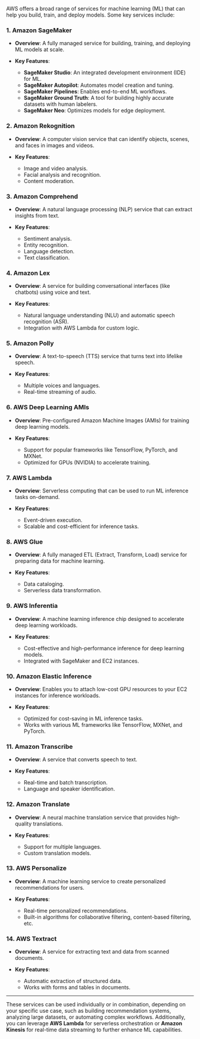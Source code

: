 AWS offers a broad range of services for machine learning (ML) that can help you build, train, and deploy models. Some key services include:

### 1. **Amazon SageMaker**

* **Overview**: A fully managed service for building, training, and deploying ML models at scale.
* **Key Features**:

  * **SageMaker Studio**: An integrated development environment (IDE) for ML.
  * **SageMaker Autopilot**: Automates model creation and tuning.
  * **SageMaker Pipelines**: Enables end-to-end ML workflows.
  * **SageMaker Ground Truth**: A tool for building highly accurate datasets with human labelers.
  * **SageMaker Neo**: Optimizes models for edge deployment.

### 2. **Amazon Rekognition**

* **Overview**: A computer vision service that can identify objects, scenes, and faces in images and videos.
* **Key Features**:

  * Image and video analysis.
  * Facial analysis and recognition.
  * Content moderation.

### 3. **Amazon Comprehend**

* **Overview**: A natural language processing (NLP) service that can extract insights from text.
* **Key Features**:

  * Sentiment analysis.
  * Entity recognition.
  * Language detection.
  * Text classification.

### 4. **Amazon Lex**

* **Overview**: A service for building conversational interfaces (like chatbots) using voice and text.
* **Key Features**:

  * Natural language understanding (NLU) and automatic speech recognition (ASR).
  * Integration with AWS Lambda for custom logic.

### 5. **Amazon Polly**

* **Overview**: A text-to-speech (TTS) service that turns text into lifelike speech.
* **Key Features**:

  * Multiple voices and languages.
  * Real-time streaming of audio.

### 6. **AWS Deep Learning AMIs**

* **Overview**: Pre-configured Amazon Machine Images (AMIs) for training deep learning models.
* **Key Features**:

  * Support for popular frameworks like TensorFlow, PyTorch, and MXNet.
  * Optimized for GPUs (NVIDIA) to accelerate training.

### 7. **AWS Lambda**

* **Overview**: Serverless computing that can be used to run ML inference tasks on-demand.
* **Key Features**:

  * Event-driven execution.
  * Scalable and cost-efficient for inference tasks.

### 8. **AWS Glue**

* **Overview**: A fully managed ETL (Extract, Transform, Load) service for preparing data for machine learning.
* **Key Features**:

  * Data cataloging.
  * Serverless data transformation.

### 9. **AWS Inferentia**

* **Overview**: A machine learning inference chip designed to accelerate deep learning workloads.
* **Key Features**:

  * Cost-effective and high-performance inference for deep learning models.
  * Integrated with SageMaker and EC2 instances.

### 10. **Amazon Elastic Inference**

* **Overview**: Enables you to attach low-cost GPU resources to your EC2 instances for inference workloads.
* **Key Features**:

  * Optimized for cost-saving in ML inference tasks.
  * Works with various ML frameworks like TensorFlow, MXNet, and PyTorch.

### 11. **Amazon Transcribe**

* **Overview**: A service that converts speech to text.
* **Key Features**:

  * Real-time and batch transcription.
  * Language and speaker identification.

### 12. **Amazon Translate**

* **Overview**: A neural machine translation service that provides high-quality translations.
* **Key Features**:

  * Support for multiple languages.
  * Custom translation models.

### 13. **AWS Personalize**

* **Overview**: A machine learning service to create personalized recommendations for users.
* **Key Features**:

  * Real-time personalized recommendations.
  * Built-in algorithms for collaborative filtering, content-based filtering, etc.

### 14. **AWS Textract**

* **Overview**: A service for extracting text and data from scanned documents.
* **Key Features**:

  * Automatic extraction of structured data.
  * Works with forms and tables in documents.

---

These services can be used individually or in combination, depending on your specific use case, such as building recommendation systems, analyzing large datasets, or automating complex workflows. Additionally, you can leverage **AWS Lambda** for serverless orchestration or **Amazon Kinesis** for real-time data streaming to further enhance ML capabilities.
